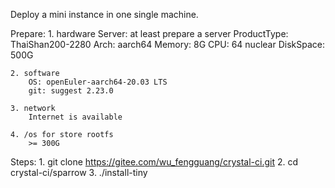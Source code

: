 Deploy a mini instance in one single machine.

Prepare:
	1. hardware
		Server: at least prepare a server
		ProductType: ThaiShan200-2280
		Arch: aarch64
		Memory: 8G
		CPU: 64 nuclear
		DiskSpace: 500G
	
	2. software
		OS: openEuler-aarch64-20.03 LTS
		git: suggest 2.23.0
	
	3. network
		Internet is available

	4. /os for store rootfs
		>= 300G

Steps:
	1. git clone https://gitee.com/wu_fengguang/crystal-ci.git
	2. cd crystal-ci/sparrow
	3. ./install-tiny

